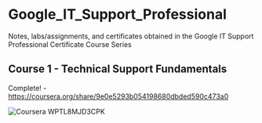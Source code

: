 # Google_IT_Support_Professional
Notes, labs/assignments, and certificates obtained in the Google IT Support Professional Certificate Course Series


## Course 1 - Technical Support Fundamentals

Complete! - https://coursera.org/share/9e0e5293b054198680dbded590c473a0 

![Coursera WPTL8MJD3CPK](https://github.com/Mattx2k1/Google_IT_Support_Professional/assets/44537080/3ba16539-4a11-4a74-8431-ef7af466ede1)
